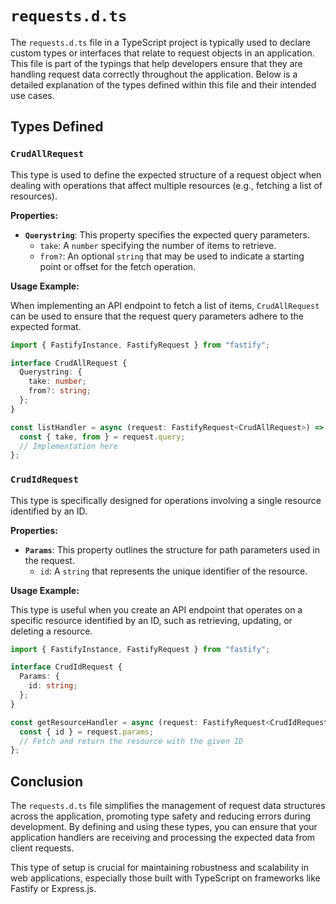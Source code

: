 # `requests.d.ts`

The `requests.d.ts` file in a TypeScript project is typically used to declare custom types or interfaces that relate to request objects in an application. This file is part of the typings that help developers ensure that they are handling request data correctly throughout the application. Below is a detailed explanation of the types defined within this file and their intended use cases.

## Types Defined

### `CrudAllRequest`

This type is used to define the expected structure of a request object when dealing with operations that affect multiple resources (e.g., fetching a list of resources).

**Properties:**

- **`Querystring`**: This property specifies the expected query parameters.
  - `take`: A `number` specifying the number of items to retrieve.
  - `from?`: An optional `string` that may be used to indicate a starting point or offset for the fetch operation.

**Usage Example:**

When implementing an API endpoint to fetch a list of items, `CrudAllRequest` can be used to ensure that the request query parameters adhere to the expected format.

```typescript
import { FastifyInstance, FastifyRequest } from "fastify";

interface CrudAllRequest {
  Querystring: {
    take: number;
    from?: string;
  };
}

const listHandler = async (request: FastifyRequest<CrudAllRequest>) => {
  const { take, from } = request.query;
  // Implementation here
};
```

### `CrudIdRequest`

This type is specifically designed for operations involving a single resource identified by an ID.

**Properties:**

- **`Params`**: This property outlines the structure for path parameters used in the request.
  - `id`: A `string` that represents the unique identifier of the resource.

**Usage Example:**

This type is useful when you create an API endpoint that operates on a specific resource identified by an ID, such as retrieving, updating, or deleting a resource.

```typescript
import { FastifyInstance, FastifyRequest } from "fastify";

interface CrudIdRequest {
  Params: {
    id: string;
  };
}

const getResourceHandler = async (request: FastifyRequest<CrudIdRequest>) => {
  const { id } = request.params;
  // Fetch and return the resource with the given ID
};
```

## Conclusion

The `requests.d.ts` file simplifies the management of request data structures across the application, promoting type safety and reducing errors during development. By defining and using these types, you can ensure that your application handlers are receiving and processing the expected data from client requests.

This type of setup is crucial for maintaining robustness and scalability in web applications, especially those built with TypeScript on frameworks like Fastify or Express.js.
